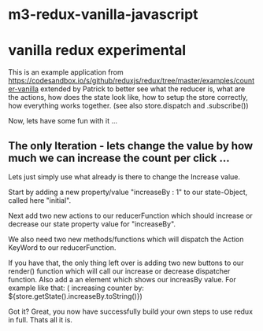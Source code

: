 # m3-redux-vanilla-javascript

# vanilla redux experimental

This is an example application from https://codesandbox.io/s/github/reduxjs/redux/tree/master/examples/counter-vanilla extended by Patrick to better see what the reducer is, what are the actions, how does the state look like, how to setup the store correctly, how everything works together. (see also store.dispatch and .subscribe())

Now, lets have some fun with it ...

## The only Iteration - lets change the value by how much we can increase the count per click ...

Lets just simply use what already is there to change the Increase value.

Start by adding a new property/value "increaseBy : 1" to our state-Object, called here "initial". 

Next add two new actions to our reducerFunction which should increase or decrease our state property value for "increaseBy".

We also need two new methods/functions which will dispatch the Action KeyWord to our reducerFunction.

If you have that, the only thing left over is adding two new buttons to our render() function which will call our increase or decrease dispatcher function.
Also add a an element which shows our increasBy value. For example like that: ( increasing counter by: ${store.getState().increaseBy.toString()})

Got it? Great, you now have successfully build your own steps to use redux in full. Thats all it is. 

